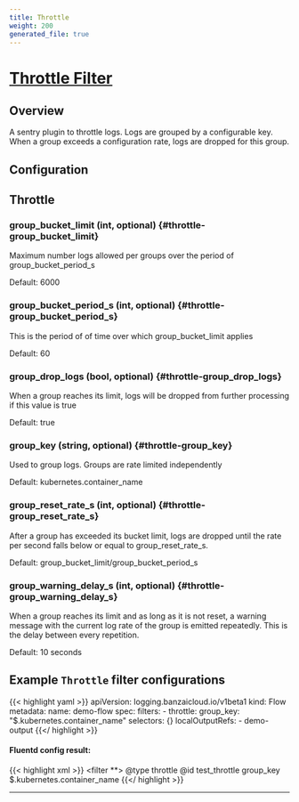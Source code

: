 ```yaml
---
title: Throttle
weight: 200
generated_file: true
---
```


# [Throttle Filter](https://github.com/rubrikinc/fluent-plugin-throttle)
## Overview
 A sentry plugin to throttle logs. Logs are grouped by a configurable key. When a group exceeds a configuration rate, logs are dropped for this group.

## Configuration
## Throttle

### group_bucket_limit (int, optional) {#throttle-group_bucket_limit}

Maximum number logs allowed per groups over the period of group_bucket_period_s

Default: 6000

### group_bucket_period_s (int, optional) {#throttle-group_bucket_period_s}

This is the period of of time over which group_bucket_limit applies

Default: 60

### group_drop_logs (bool, optional) {#throttle-group_drop_logs}

When a group reaches its limit, logs will be dropped from further processing if this value is true

Default: true

### group_key (string, optional) {#throttle-group_key}

Used to group logs. Groups are rate limited independently

Default: kubernetes.container_name

### group_reset_rate_s (int, optional) {#throttle-group_reset_rate_s}

After a group has exceeded its bucket limit, logs are dropped until the rate per second falls below or equal to group_reset_rate_s.

Default: group_bucket_limit/group_bucket_period_s

### group_warning_delay_s (int, optional) {#throttle-group_warning_delay_s}

When a group reaches its limit and as long as it is not reset, a warning message with the current log rate of the group is emitted repeatedly. This is the delay between every repetition.

Default: 10 seconds



## Example `Throttle` filter configurations

{{< highlight yaml >}}
apiVersion: logging.banzaicloud.io/v1beta1
kind: Flow
metadata:
  name: demo-flow
spec:
  filters:
    - throttle:
        group_key: "$.kubernetes.container_name"
  selectors: {}
  localOutputRefs:
    - demo-output
{{</ highlight >}}


#### Fluentd config result:

{{< highlight xml >}}
<filter **>
  @type throttle
  @id test_throttle
  group_key $.kubernetes.container_name
</filter>
{{</ highlight >}}


---
